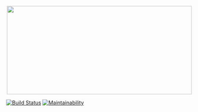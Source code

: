 <p align="center">
<img src="https://user-images.githubusercontent.com/26201531/34740541-87c97b1e-f55e-11e7-95f8-77c3b8c7a70a.png" width="500" height="240" />
</p>


[![Build Status](https://travis-ci.org/devxers/pytxer.svg?branch=development)](https://travis-ci.org/devxers/pytxer) [![Maintainability](https://api.codeclimate.com/v1/badges/1fe2667e4d37f0a4eb59/maintainability)](https://codeclimate.com/repos/5a5403d33ec78002c9000232/maintainability)

